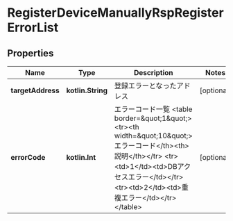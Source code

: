 
# RegisterDeviceManuallyRspRegisterErrorList

## Properties
Name | Type | Description | Notes
------------ | ------------- | ------------- | -------------
**targetAddress** | **kotlin.String** | 登録エラーとなったアドレス |  [optional]
**errorCode** | **kotlin.Int** | エラーコード一覧 &lt;table border&#x3D;\&quot;1\&quot;&gt;   &lt;tr&gt;&lt;th width&#x3D;\&quot;10\&quot;&gt;エラーコード&lt;/th&gt;&lt;th&gt;説明&lt;/th&gt;&lt;/tr&gt;   &lt;tr&gt;&lt;td&gt;1&lt;/td&gt;&lt;td&gt;DBアクセスエラー&lt;/td&gt;&lt;/tr&gt;   &lt;tr&gt;&lt;td&gt;2&lt;/td&gt;&lt;td&gt;重複エラー&lt;/td&gt;&lt;/tr&gt; &lt;/table&gt; |  [optional]



